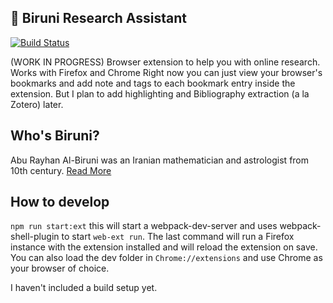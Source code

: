 ## 🔭 Biruni Research Assistant
[![Build Status](https://travis-ci.com/sineau/biruni-research-assistant.svg?branch=master)](https://travis-ci.com/sineau/biruni-research-assistant)

(WORK IN PROGRESS)
Browser extension to help you with online research. Works with Firefox and Chrome
Right now you can just view your browser's bookmarks and add note and tags to each bookmark entry inside the extension. But I plan to add highlighting and Bibliography extraction (a la Zotero) later.

## Who's Biruni?
Abu Rayhan Al-Biruni was an Iranian mathematician and astrologist from 10th century. [Read More](https://en.wikipedia.org/wiki/Al-Biruni)

## How to develop
`npm run start:ext` this will start a webpack-dev-server and uses webpack-shell-plugin to start `web-ext run`. The last command will run a Firefox instance with the extension installed and will reload the extension on save. You can also load the dev folder in `Chrome://extensions` and use Chrome as your browser of choice. 

I haven't included a build setup yet.
